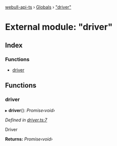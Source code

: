 [webull-api-ts](../README.md) › [Globals](../globals.md) › ["driver"](_driver_.md)

# External module: "driver"

## Index

### Functions

* [driver](_driver_.md#driver)

## Functions

###  driver

▸ **driver**(): *Promise‹void›*

*Defined in [driver.ts:7](https://github.com/edmundpf/webull-api-ts/blob/99d2d69/src/driver.ts#L7)*

Driver

**Returns:** *Promise‹void›*
